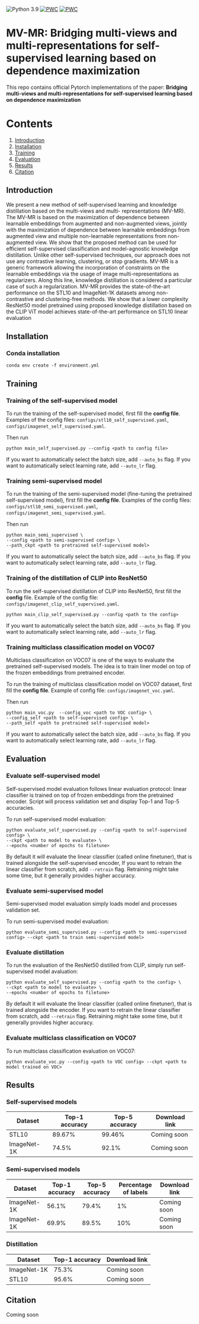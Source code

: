 ![Python 3.9](https://img.shields.io/badge/python-3.9-green.svg)
[![PWC](https://img.shields.io/endpoint.svg?url=https://paperswithcode.com/badge/mv-mr-multi-views-and-multi-representations/self-supervised-learning-on-stl-10)](https://paperswithcode.com/sota/self-supervised-learning-on-stl-10?p=mv-mr-multi-views-and-multi-representations)
[![PWC](https://img.shields.io/endpoint.svg?url=https://paperswithcode.com/badge/mv-mr-multi-views-and-multi-representations/unsupervised-image-classification-on-stl-10)](https://paperswithcode.com/sota/unsupervised-image-classification-on-stl-10?p=mv-mr-multi-views-and-multi-representations)

# MV-MR: Bridging multi-views and multi-representations for self-supervised learning based on dependence maximization

This repo contains official Pytorch implementations of the paper:
**Bridging multi-views and multi-representations for self-supervised learning based on dependence maximization**


# Contents
1. [Introduction](#introduction)
2. [Installation](#installation)
3. [Training](#training)
4. [Evaluation](#evaluation)
5. [Results](#results)
6. [Citation](#citation)

## Introduction

We present a new method of self-supervised learning and  knowledge distillation based on the multi-views and multi-
representations (MV-MR). The MV-MR is based on the maximization of dependence between learnable embeddings 
from augmented and non-augmented views, jointly with the maximization of dependence between learnable embeddings
from augmented view and multiple non-learnable representations from non-augmented view. We show that the 
proposed method can be used for efficient self-supervised classification and model-agnostic knowledge distillation. 
Unlike other self-supervised techniques, our approach does not use any contrastive learning, clustering, or stop 
gradients. MV-MR is a generic framework allowing the incorporation of constraints on the learnable embeddings via the
usage of image multi-representations as regularizers. Along this line, knowledge distillation is considered a particular
case of such a regularization. MV-MR provides the state-of-the-art performance on the STL10 and ImageNet-1K 
datasets among non-contrastive and clustering-free methods. We show that a lower complexity ResNet50 model pretrained using proposed knowledge distillation based on
the CLIP ViT model achieves state-of-the-art performance on STL10 linear evaluation

## Installation

### Conda installation
```commandline
conda env create -f environment.yml
```

## Training

### Training of the self-supervised model

To run the training of the self-supervised model, first fill the **config file**. Examples of the config files: 
`configs/stl10_self_supervised.yaml`, `configs/imagenet_self_supervised.yaml`.

Then run
```commandline
python main_self_supervised.py --config <path to config file>
```

If you want to automatically select the batch size, add `--auto_bs` flag. If you want to automatically select learning 
rate, add `--auto_lr` flag.

### Training semi-supervised model

To run the training of the semi-supervised model (fine-tuning the pretrained self-supervised model), first fill the 
**config file**. Examples of the config files: `configs/stl10_semi_supervised.yaml`, 
`configs/imagenet_semi_supervised.yaml`.

Then run
```commandline
python main_semi_supervised \ 
--config <path to semi-supervised config> \ 
--path_ckpt <path to pretrained self-supervised model>
```
If you want to automatically select the batch size, add `--auto_bs` flag. If you want to automatically select learning 
rate, add `--auto_lr` flag.

### Training of the distillation of CLIP into ResNet50

To run the self-supervised distillation of CLIP into ResNet50, first fill the **config** file. Example of the 
config file: `configs/imagenet_clip_self_supervised.yaml`.

```commandline
python main_clip_self_supervised.py --config <path to the config>
```
If you want to automatically select the batch size, add `--auto_bs` flag. If you want to automatically select learning 
rate, add `--auto_lr` flag.

### Training multiclass classification model on VOC07

Multiclass classification on VOC07 is one of the ways to evaluate the pretrained self-supervised models. The idea is to 
train liner model on top of the frozen embeddings from pretrained encoder.

To run the training of multiclass classification model on VOC07 dataset, first fill the **config file**. Example of 
config file: `configs/imagenet_voc.yaml`.

Then run
```commandline
python main_voc.py  --config_voc <path to VOC config> \ 
--config_self <path to self-supervised config> \ 
--path_self <path to pretrained self-supervised model>
```

If you want to automatically select the batch size, add `--auto_bs` flag. If you want to automatically select learning 
rate, add `--auto_lr` flag.

## Evaluation

### Evaluate self-supervised model
Self-supervised model evaluation follows linear evaluation protocol: linear classifier is trained on top of frozen 
embeddings from the pretrained encoder. Script will process validation set and display Top-1 and Top-5 accuracies.

To run self-supervised model evaluation:

```commandline
python evaluate_self_supervised.py --config <path to self-supervised config> \ 
--ckpt <path to model to evaluate> \ 
--epochs <number of epochs to filetune>
```

By default it will evaluate the linear classifier (called online finetuner), that is trained alongside the self-supervised 
encoder, If you want to retrain the linear classifier from scratch, add `--retrain` flag. Retraining might take some 
time, but it generally provides higher accuracy. 

### Evaluate semi-supervised model
Semi-supervised model evaluation simply loads model and processes validation set.

To run semi-supervised model evaluation:

```commandline
python evaluate_semi_supervised.py --config <path to semi-supervised config> --ckpt <path to train semi-supervised model>
```

### Evaluate distillation
To run the evaluation of the ResNet50 distilled from CLIP, simply run self-supervised model avaluation:

```commandline
python evaluate_self_supervised.py --config <path to the config> \ 
--ckpt <path to model to evaluate> \ 
--epochs <number of epochs to filetune>
```

By default it will evaluate the linear classifier (called online finetuner), that is trained alongside the encoder.
If you want to retrain the linear classifier from scratch, add `--retrain` flag. Retraining might take some 
time, but it generally provides higher accuracy. 


### Evaluate multiclass classification on VOC07

To run multiclass classification evaluation on VOC07:

```commandline
python evaluate_voc.py --config <path to VOC config> --ckpt <path to model trained on VOC>
```

## Results

### Self-supervised models
| Dataset     | Top-1 accuracy | Top-5 accuracy | Download link |
|-------------|----------------|----------------|-------|
| STL10       | 89.67%         | 99.46%         | Coming soon |
| ImageNet-1K | 74.5%          | 92.1%          | Coming soon | 

 
### Semi-supervised models
| Dataset     | Top-1 accuracy | Top-5 accuracy | Percentage of labels | Download link |
|-------------|----------------|----------------|----------------------|--------------|
| ImageNet-1K | 56.1%          | 79.4%          | 1%                   |Coming soon    | 
| ImageNet-1K | 69.9%          | 89.5%          | 10%                  |Coming soon    | 

### Distillation
| Dataset     | Top-1 accuracy | Download link |
|-------------|----------------|----------|
| ImageNet-1K | 75.3%          |  Coming soon |
| STL10 | 95.6%| Coming soon |

## Citation
Coming soon